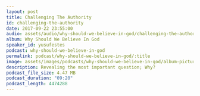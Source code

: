 ```yaml
---
layout: post
title: Challenging The Authority
id: challenging-the-authority
date: 2017-09-22 23:55:00
audio: assets/audio/why-should-we-believe-in-god/challenging-the-authority.mp3
album: Why Should We Believe In God
speaker_id: yusufestes
podcast: why-should-we-believe-in-god
permalink: podcast/why-should-we-believe-in-god/:title
image: assets/images/podcasts/why-should-we-believe-in-god/album-picture-small.jpg
description: Revealing the most important question; Why?
podcast_file_size: 4.47 MB
podcast_duration: "09:20"
podcast_length: 4474288
---
```

